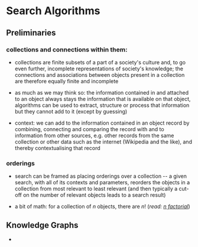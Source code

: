 # Search Algorithms


## Preliminaries

### collections and connections within them:

 - collections are finite subsets of a part of a society's culture and, to go even further, incomplete representations of society's knowledge; the connections and associations between objects present in a collection are therefore equally finite and incomplete

 - as much as we may think so: the information contained in and attached to an object always stays the information that is available on that object, algorithms can be used to extract, structure or process that information but they cannot add to it (except by guessing)

 - context: we can add to the information contained in an object record by combining, connecting and comparing the record with and to information from other sources, e.g. other records from the same collection or other data such as the internet (Wikipedia and the like), and thereby contextualising that record
 
### orderings

 - search can be framed as placing orderings over a collection -- a given search, with all of its contexts and parameters, reorders the objects in a collection from most relevant to least relevant (and then typically a cut-off on the number of relevant objects leads to a search result)
 
 - a bit of math: for a collection of $n$ objects, there are $n!$ (_read: [n factorial](https://en.wikipedia.org/wiki/Factorial)_)



 
 
## Knowledge Graphs

 - 
